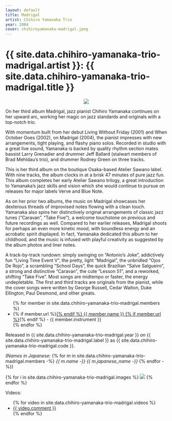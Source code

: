 ```yaml
---
layout: default
title: Madrigal
artist: Chihiro Yamanaka Trio
year: 2004
cover: chihiroyamanaka-madrigal.jpeg
---
```



# {{ site.data.chihiro-yamanaka-trio-madrigal.artist }}: {{ site.data.chihiro-yamanaka-trio-madrigal.title }}


<p align="center">
<img src="/assets/images/{{ site.data.chihiro-yamanaka-trio-madrigal.cover }}">
</p>

On her third album Madrigal, jazz pianist Chihiro Yamanaka continues on her upward arc, working her magic on jazz standards and originals with a top-notch trio.

With momentum built from her debut Living Without Friday (2001) and When October Goes (2002), on Madrigal (2004), the pianist impresses with new arrangements, tight playing, and flashy piano solos. Recorded in studio with a great live sound, Yamanaka is backed by quality rhythm section mates bassist Larry Grenadier and drummer Jeff Ballard (stalwart members of Brad Mehldau’s trio), and drummer Rodney Green on three tracks.

This is her third album on the boutique Osaka-based Atelier Sawano label. With nine tracks, the album clocks in at a brisk 47 minutes of pure jazz fun. This album completes her early Atelier Sawano trilogy, a great introduction to Yamanaka’s jazz skills and vision which she would continue to pursue on releases for major labels Verve and Blue Note.

As on her prior two albums, the music on Madrigal showcases her dexterous threads of improvised notes flowing with a clean touch. Yamanaka also spins her distinctively original arrangements of classic jazz tunes (“Caravan”, “Take Five”), a welcome touchstone on previous and future recordings as well. Compared to her earlier releases, Madrigal shoots for perhaps an even more kinetic mood, with boundless energy and an acrobatic spirit displayed. In fact, Yamanaka dedicated this album to her childhood, and the music is infused with playful creativity as suggested by the album photos and liner notes.

A track-by-track rundown: simply swinging on “Antonio’s Joke”, addictively fun “Living Time Event V”, the pretty, light “Madrigal”, the unbridled “Ojos De Rojo”, a scrambling “School Days”, the quick Brazilian “Salve Salgueiro”, a strong and distinctive “Caravan”, the cute “Lesson 51”, and a reworked, shifting “Take Five”. Most songs are midtempo or faster, the energy undepletable. The first and third tracks are originals from the pianist, while the cover songs were written by George Russell, Cedar Walton, Duke Ellington, Paul Desmond, and other greats.

<ul>
{% for member in site.data.chihiro-yamanaka-trio-madrigal.members %}
<li>
{% if member.url %}<a href="{{ member.url }}">{% endif %}
{{ member.name }}
{% if member.url %}</a>{% endif %}
 - {{ member.instrument }}</li>
{% endfor %}
</ul>

Released in {{ site.data.chihiro-yamanaka-trio-madrigal.year }} on {{ site.data.chihiro-yamanaka-trio-madrigal.label }} as {{ site.data.chihiro-yamanaka-trio-madrigal.code }}.

<em>(Names in Japanese:</em>
{% for m in site.data.chihiro-yamanaka-trio-madrigal.members -%}
<em>{{ m.name -}}&nbsp;{{ m.japanese_name -}}</em>
{% endfor -%})



{% for i in site.data.chihiro-yamanaka-trio-madrigal.images %}
<img src="/assets/images/{{ i }}">
{% endfor %}

Videos:
<ul>
{% for video in site.data.chihiro-yamanaka-trio-madrigal.videos %}
<li><a href="{{ video.url }}">{{ video.comment }}</a></li>
{% endfor %}
</ul>
